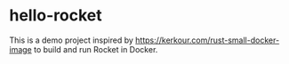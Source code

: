 # hello-rocket

This is a demo project inspired by https://kerkour.com/rust-small-docker-image to build and run Rocket in Docker.
